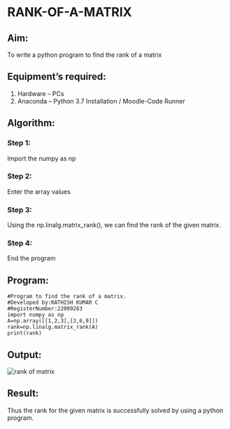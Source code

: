 # RANK-OF-A-MATRIX
## Aim:
To write a python program to find the rank of a matrix
## Equipment’s required:
1. 	Hardware – PCs
2. 	Anaconda – Python 3.7 Installation / Moodle-Code Runner
## Algorithm:
### Step 1: 
Import the numpy as np
### Step 2: 
Enter the array values
### Step 3:
Using the np.linalg.matrix_rank(), we can find the rank of the given matrix.
### Step 4:
End the program
## Program:
```
#Program to find the rank of a matrix.
#Developed by:RATHISH KUMAR C
#RegisterNumber:22009283
import numpy as np
A=np.array([[1,2,3],[3,6,9]])
rank=np.linalg.matrix_rank(A)
print(rank)
```
## Output:
![rank of matrix](https://user-images.githubusercontent.com/120539398/212457131-a486232d-e0d1-4054-a54e-49659bccc352.png)

## Result:

Thus the rank for the given matrix is successfully solved by  using a python program.

